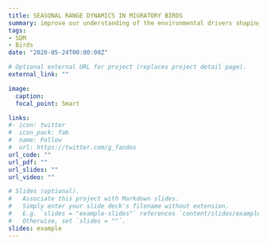 ```yaml
---
title: SEASONAL RANGE DYNAMICS IN MIGRATORY BIRDS
summary: improve our understanding of the environmental drivers shaping migratory bird distributions throughout the year by combining ring-recovery data and species-distribution modelling techniques. 
tags:
- SDM
- Birds
date: "2020-05-24T00:00:00Z"

# Optional external URL for project (replaces project detail page).
external_link: ""

image:
  caption: 
  focal_point: Smart

links:
#- icon: twitter
#  icon_pack: fab
#  name: Follow
#  url: https://twitter.com/g_fandos
url_code: ""
url_pdf: ""
url_slides: ""
url_video: ""

# Slides (optional).
#   Associate this project with Markdown slides.
#   Simply enter your slide deck's filename without extension.
#   E.g. `slides = "example-slides"` references `content/slides/example-slides.md`.
#   Otherwise, set `slides = ""`.
slides: example
---
```


